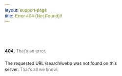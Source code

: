 ```yaml
---
layout: support-page
title: Error 404 (Not Found)!!
---
```


<!DOCTYPE html>
<html lang=en>
  <meta charset=utf-8>
  <meta name=viewport content="initial-scale=1, minimum-scale=1, width=device-width">
  <title>Error 404 (Not Found)!!</title>
  <style>
    *{margin:0;padding:0}html,code{font:15px/22px arial,sans-serif}html{background:#fff;color:#222;padding:15px}body{margin:7% auto 0;max-width:390px;min-height:180px;padding:30px 0 15px}* > body{background:url(//www.google.com/images/errors/robot.png) 100% 5px no-repeat;padding-right:205px}p{margin:11px 0 22px;overflow:hidden}ins{color:#777;text-decoration:none}a img{border:0}@media screen and (max-width:772px){body{background:none;margin-top:0;max-width:none;padding-right:0}}#logo{background:url(logohorizon.png) no-repeat;margin-left:-5px}@media only screen and (min-resolution:192dpi){#logo{background:url(logohorizon.png) no-repeat 0% 0%/100% 100%;-moz-border-image:url(logohorizon.png) 0}}@media only screen and (-webkit-min-device-pixel-ratio:2){#logo{background:url(logohorizon.png) no-repeat;-webkit-background-size:100% 100%}}#logo{display:inline-block;height:54px;width:150px}
  </style>
  <a href=//www.ainventions.com><span id=logo aria-label=AInventions></span></a>
  <p><b>404.</b> <ins>That’s an error.</ins>
  <p>The requested URL <code>/search/webp</code> was not found on this server.  <ins>That’s all we know.</ins>